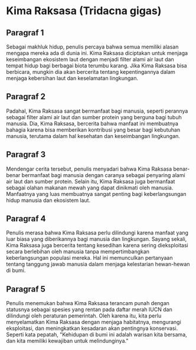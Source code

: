 # Kima Raksasa (Tridacna gigas)

## Paragraf 1

Sebagai makhluk hidup, penulis percaya bahwa semua memiliki alasan mengapa mereka ada di dunia ini. Kima Raksasa diciptakan untuk menjaga keseimbangan ekosistem laut dengan menjadi filter alami air laut dan tempat hidup bagi berbagai biota terumbu karang. Jika Kima Raksasa bisa berbicara, mungkin dia akan bercerita tentang kepentingannya dalam menjaga kebersihan laut dan keselamatan lingkungan.

## Paragraf 2

Padahal, Kima Raksasa sangat bermanfaat bagi manusia, seperti perannya sebagai filter alami air laut dan sumber protein yang berguna bagi tubuh manusia. Dia, Kima Raksasa, bercerita bahwa manfaat ini membuatnya bahagia karena bisa memberikan kontribusi yang besar bagi kebutuhan manusia, terutama dalam hal kesehatan dan keseimbangan lingkungan.

## Paragraf 3

Mendengar cerita tersebut, penulis menyadari bahwa Kima Raksasa benar-benar bermanfaat bagi manusia dengan caranya sebagai penyaring alami air laut dan sumber protein. Selain itu, Kima Raksasa juga bermanfaat sebagai olahan makanan mewah yang dapat dinikmati oleh manusia. Manfaatnya yang luas membuatnya sangat penting bagi keberlangsungan hidup manusia dan ekosistem laut.

## Paragraf 4

Penulis merasa bahwa Kima Raksasa perlu dilindungi karena manfaat yang luar biasa yang diberikannya bagi manusia dan lingkungan. Sayang sekali, Kima Raksasa juga bercerita tentang kesedihan karena sering dieksploitasi secara berlebihan oleh manusia tanpa mempertimbangkan keberlangsungan populasi mereka. Hal ini memunculkan pertanyaan tentang tanggung jawab manusia dalam menjaga kelestarian hewan-hewan di bumi.

## Paragraf 5

Penulis menemukan bahwa Kima Raksasa terancam punah dengan statusnya sebagai spesies yang rentan pada daftar merah IUCN dan dilindungi oleh peraturan pemerintah. Oleh karena itu, kita perlu menyelamatkan Kima Raksasa dengan menjaga habitatnya, mengurangi eksploitasi, dan meningkatkan kesadaran akan pentingnya konservasi. Seperti kata pepatah, "Kehidupan di bumi ini adalah warisan kita bersama, dan kita memiliki kewajiban untuk melindunginya."
